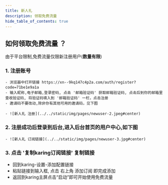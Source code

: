 ```yaml
---
title: 新人礼
description: 领取免费流量
hide_table_of_contents: true
---
```

## 如何领取免费流量 ？
由于平台限制,免费流量仅限新注册用户(**数量有限**)
### 1. 注册账号
	- 浏览器中打开链接 https://xn--9kq147c4p2a.com/auth/register?code=71be1e9a1a
	- 输入昵称,电子邮箱,登录密码, 点击 '邮箱验证码' 获取邮箱验证码, 点击后到你的邮箱里查收验证码, 将验证码填入到 '邮箱验证码' 一栏，点击注册
	- 邀请码不要改动,除非你有其他可用的邀请码，见下图

    - ![新人礼 注册](../../static/img/pages/newuser-2.jpeg#center)


### 2. 注册成功后登录到后台,进入后台首页的用户中心,如下图

    - ![新人礼 订阅链接](../../static/img/pages/newuser-3.jpg#center)


### 3. 点击 '复制karing订阅链接' 复制链接
- 回到karing-设置-添加配置链接
- 粘贴链接到输入框, 点击 右上角 添加订阅 即完成添加
- 返回到karing主屏点击“启动”即可开始使用免费流量


